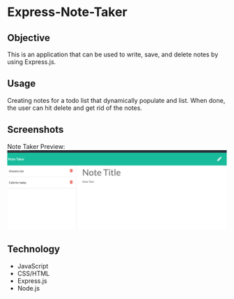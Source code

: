 # Express-Note-Taker

## Objective 
This is an application that can be used to write, save, and delete notes by using Express.js.

## Usage 
Creating notes for a todo list that dynamically populate and list. When done, the user can hit delete and get rid of the notes.

## Screenshots

Note Taker Preview:
![example-output](notes-screenshot.png)

## Technology

- JavaScript
- CSS/HTML
- Express.js
- Node.js